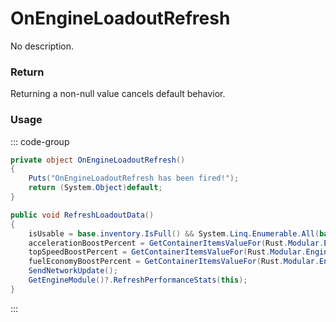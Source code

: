 <Badge type="danger" text="Carbon Compatible"/><Badge type="warning" text="Oxide Compatible"/>
# OnEngineLoadoutRefresh
No description.
### Return
Returning a non-null value cancels default behavior.

### Usage
::: code-group
```csharp [Example]
private object OnEngineLoadoutRefresh()
{
	Puts("OnEngineLoadoutRefresh has been fired!");
	return (System.Object)default;
}
```
```csharp [Source — Assembly-CSharp @ Rust.Modular.EngineStorage]
public void RefreshLoadoutData()
{
	isUsable = base.inventory.IsFull() && System.Linq.Enumerable.All(base.inventory.itemList, (Item item) => !item.isBroken);
	accelerationBoostPercent = GetContainerItemsValueFor(Rust.Modular.EngineItemTypeEx.BoostsAcceleration) / (float)accelerationBoostSlots;
	topSpeedBoostPercent = GetContainerItemsValueFor(Rust.Modular.EngineItemTypeEx.BoostsTopSpeed) / (float)topSpeedBoostSlots;
	fuelEconomyBoostPercent = GetContainerItemsValueFor(Rust.Modular.EngineItemTypeEx.BoostsFuelEconomy) / (float)fuelEconomyBoostSlots;
	SendNetworkUpdate();
	GetEngineModule()?.RefreshPerformanceStats(this);
}

```
:::
